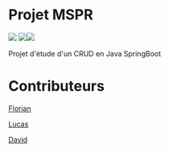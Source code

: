 # **Projet MSPR**

![](https://img.shields.io/badge/Java-ED8B00?style=for-the-badge&logo=openjdk&logoColor=white) ![](https://img.shields.io/badge/Spring-6DB33F?style=for-the-badge&logo=spring&logoColor=white)![](https://img.shields.io/badge/MariaDB-003545?style=for-the-badge&logo=mariadb&logoColor=white)

Projet d'étude d'un CRUD en Java SpringBoot

# Contributeurs
[Florian](https://github.com/crazycoyotte)

[Lucas](https://github.com/Ptitlu42)

[David](https://github.com/DavidC212)

